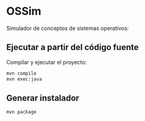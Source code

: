 # OSSim

Simulador de conceptos de sistemas operativos:

## Ejecutar a partir del código fuente

Compilar y ejecutar el proyecto:

```bash
mvn compile
mvn exec:java
```

## Generar instalador

```bash
mvn package
```

